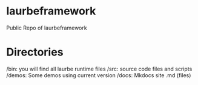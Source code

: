 # laurbeframework
Public Repo of laurbeframework

# Directories

/bin: you will find all laurbe runtime files
/src: source code files and scripts
/demos: Some demos using current version 
/docs: Mkdocs site .md (files)
